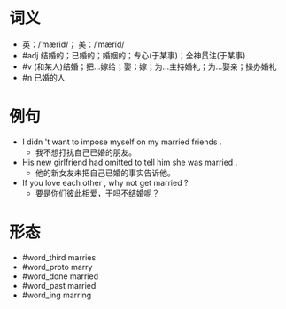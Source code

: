 # 词义
- 英：/ˈmærid/； 美：/ˈmærid/
- #adj 结婚的；已婚的；婚姻的；专心(于某事)；全神贯注(于某事)
- #v (和某人)结婚；把…嫁给；娶；嫁；为…主持婚礼；为…娶亲；操办婚礼
- #n 已婚的人
# 例句
- I didn 't want to impose myself on my married friends .
	- 我不想打扰自己已婚的朋友。
- His new girlfriend had omitted to tell him she was married .
	- 他的新女友未把自己已婚的事实告诉他。
- If you love each other , why not get married ?
	- 要是你们彼此相爱，干吗不结婚呢？
# 形态
- #word_third marries
- #word_proto marry
- #word_done married
- #word_past married
- #word_ing marring
